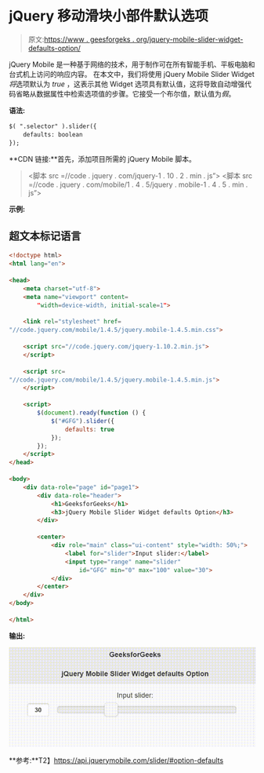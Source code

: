 # jQuery 移动滑块小部件默认选项

> 原文:[https://www . geesforgeks . org/jquery-mobile-slider-widget-defaults-option/](https://www.geeksforgeeks.org/jquery-mobile-slider-widget-defaults-option/)

jQuery Mobile 是一种基于网络的技术，用于制作可在所有智能手机、平板电脑和台式机上访问的响应内容。
在本文中，我们将使用 jQuery Mobile Slider Widget *将*选项默认为 *true* ，这表示其他 Widget 选项具有默认值，这将导致自动增强代码省略从数据属性中检索选项值的步骤。它接受一个布尔值，默认值为*假*。

**语法:**

```html
$( ".selector" ).slider({
    defaults: boolean
});
```

**CDN 链接:**首先，添加项目所需的 jQuery Mobile 脚本。

> <link rel="”stylesheet”" href="”//code.jquery.com/mobile/1.4.5/jquery.mobile-1.4.5.min.css”">
> <脚本 src =//code . jquery . com/jquery-1 . 10 . 2 . min . js”></脚本>
> <脚本 src =//code . jquery . com/mobile/1 . 4 . 5/jquery . mobile-1 . 4 . 5 . min . js”></脚本>

**示例:**

## 超文本标记语言

```html
<!doctype html>
<html lang="en">

<head>
    <meta charset="utf-8">
    <meta name="viewport" content=
        "width=device-width, initial-scale=1">

    <link rel="stylesheet" href=
"//code.jquery.com/mobile/1.4.5/jquery.mobile-1.4.5.min.css">

    <script src="//code.jquery.com/jquery-1.10.2.min.js">
    </script>

    <script src=
"//code.jquery.com/mobile/1.4.5/jquery.mobile-1.4.5.min.js">
    </script>

    <script>
        $(document).ready(function () {
            $("#GFG").slider({
                defaults: true
            });
        });
    </script>
</head>

<body>
    <div data-role="page" id="page1">
        <div data-role="header">
            <h1>GeeksforGeeks</h1>
            <h3>jQuery Mobile Slider Widget defaults Option</h3>
        </div>

        <center>
            <div role="main" class="ui-content" style="width: 50%;">
                <label for="slider">Input slider:</label>
                <input type="range" name="slider" 
                    id="GFG" min="0" max="100" value="30">
            </div>
        </center>
    </div>
</body>

</html>
```

**输出:**

![](img/c8dcf2d5ef7bb8a6ca81fa6e25eb1d0c.png)

**参考:**T2】https://api.jquerymobile.com/slider/#option-defaults